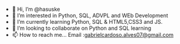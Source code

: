 - 👋 Hi, I’m @hasuske
- 👀 I’m interested in Python, SQL, ADVPL and WEb Development
- 🌱 I’m currently learning Python, SQL & HTML5,CSS3 and JS.
- 💞️ I’m looking to collaborate on Python and SQL learning
- 📫 How to reach me... Email :gabrielcardoso.alves07@gmail.com

<!---
hasuske/hasuske is a ✨ special ✨ repository because its `README.md` (this file) appears on your GitHub profile.
You can click the Preview link to take a look at your changes.
--->

